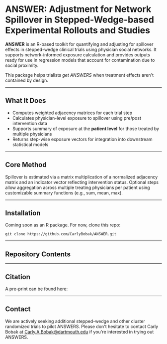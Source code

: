 # ANSWER: Adjustment for Network Spillover in Stepped-Wedge-based Experimental Rollouts and Studies

**ANSWER** is an R-based toolkit for quantifying and adjusting for spillover effects in stepped-wedge clinical trials using physician social networks. It supports network-informed exposure calculation and provides outputs ready for use in regression models that account for contamination due to social proximity.

This package helps trialists *get ANSWERS* when treatment effects aren't contained by design.

---

## What It Does

- Computes weighted adjacency matrices for each trial step
- Calculates physician-level exposure to spillover using pre/post intervention data
- Supports summary of exposure at the **patient level** for those treated by multiple physicians
- Returns step-wise exposure vectors for integration into downstream statistical models

---

## Core Method

Spillover is estimated via a matrix multiplication of a normalized adjacency matrix and an indicator vector reflecting intervention status. Optional steps allow aggregation across multiple treating physicians per patient using customizable summary functions (e.g., sum, mean, max).

---

## Installation

Coming soon as an R package. For now, clone this repo:

```
git clone https://github.com/CarlyBobak/ANSWER.git
```

---

## Repository Contents

---

## Citation

A pre-print can be found here:

---

## Contact

We are actively seeking additional stepped-wedge and other cluster randomized trials to pilot ANSWERS. Please don't hesitate to contact Carly Bobak at Carly.A.Bobak@dartmouth.edu if you're interested in trying out ANSWERS.

